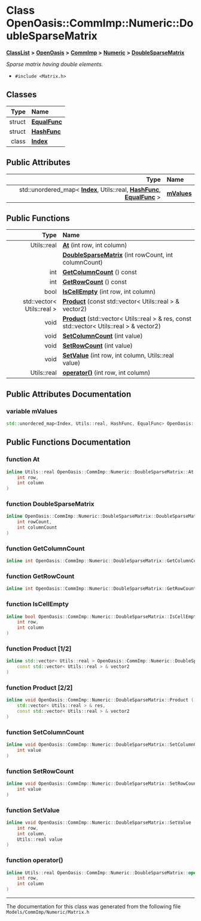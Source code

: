 

# Class OpenOasis::CommImp::Numeric::DoubleSparseMatrix



[**ClassList**](annotated.md) **>** [**OpenOasis**](namespace_open_oasis.md) **>** [**CommImp**](namespace_open_oasis_1_1_comm_imp.md) **>** [**Numeric**](namespace_open_oasis_1_1_comm_imp_1_1_numeric.md) **>** [**DoubleSparseMatrix**](class_open_oasis_1_1_comm_imp_1_1_numeric_1_1_double_sparse_matrix.md)



_Sparse matrix having double elements._ 

* `#include <Matrix.h>`















## Classes

| Type | Name |
| ---: | :--- |
| struct | [**EqualFunc**](struct_open_oasis_1_1_comm_imp_1_1_numeric_1_1_double_sparse_matrix_1_1_equal_func.md) <br> |
| struct | [**HashFunc**](struct_open_oasis_1_1_comm_imp_1_1_numeric_1_1_double_sparse_matrix_1_1_hash_func.md) <br> |
| class | [**Index**](class_open_oasis_1_1_comm_imp_1_1_numeric_1_1_double_sparse_matrix_1_1_index.md) <br> |






## Public Attributes

| Type | Name |
| ---: | :--- |
|  std::unordered\_map&lt; [**Index**](class_open_oasis_1_1_comm_imp_1_1_numeric_1_1_double_sparse_matrix_1_1_index.md), Utils::real, [**HashFunc**](struct_open_oasis_1_1_comm_imp_1_1_numeric_1_1_double_sparse_matrix_1_1_hash_func.md), [**EqualFunc**](struct_open_oasis_1_1_comm_imp_1_1_numeric_1_1_double_sparse_matrix_1_1_equal_func.md) &gt; | [**mValues**](#variable-mvalues)  <br> |
















## Public Functions

| Type | Name |
| ---: | :--- |
|  Utils::real | [**At**](#function-at) (int row, int column) <br> |
|   | [**DoubleSparseMatrix**](#function-doublesparsematrix) (int rowCount, int columnCount) <br> |
|  int | [**GetColumnCount**](#function-getcolumncount) () const<br> |
|  int | [**GetRowCount**](#function-getrowcount) () const<br> |
|  bool | [**IsCellEmpty**](#function-iscellempty) (int row, int column) <br> |
|  std::vector&lt; Utils::real &gt; | [**Product**](#function-product-12) (const std::vector&lt; Utils::real &gt; & vector2) <br> |
|  void | [**Product**](#function-product-22) (std::vector&lt; Utils::real &gt; & res, const std::vector&lt; Utils::real &gt; & vector2) <br> |
|  void | [**SetColumnCount**](#function-setcolumncount) (int value) <br> |
|  void | [**SetRowCount**](#function-setrowcount) (int value) <br> |
|  void | [**SetValue**](#function-setvalue) (int row, int column, Utils::real value) <br> |
|  Utils::real | [**operator()**](#function-operator()) (int row, int column) <br> |




























## Public Attributes Documentation




### variable mValues 

```C++
std::unordered_map<Index, Utils::real, HashFunc, EqualFunc> OpenOasis::CommImp::Numeric::DoubleSparseMatrix::mValues;
```



## Public Functions Documentation




### function At 

```C++
inline Utils::real OpenOasis::CommImp::Numeric::DoubleSparseMatrix::At (
    int row,
    int column
) 
```






### function DoubleSparseMatrix 

```C++
inline OpenOasis::CommImp::Numeric::DoubleSparseMatrix::DoubleSparseMatrix (
    int rowCount,
    int columnCount
) 
```






### function GetColumnCount 

```C++
inline int OpenOasis::CommImp::Numeric::DoubleSparseMatrix::GetColumnCount () const
```






### function GetRowCount 

```C++
inline int OpenOasis::CommImp::Numeric::DoubleSparseMatrix::GetRowCount () const
```






### function IsCellEmpty 

```C++
inline bool OpenOasis::CommImp::Numeric::DoubleSparseMatrix::IsCellEmpty (
    int row,
    int column
) 
```






### function Product [1/2]

```C++
inline std::vector< Utils::real > OpenOasis::CommImp::Numeric::DoubleSparseMatrix::Product (
    const std::vector< Utils::real > & vector2
) 
```






### function Product [2/2]

```C++
inline void OpenOasis::CommImp::Numeric::DoubleSparseMatrix::Product (
    std::vector< Utils::real > & res,
    const std::vector< Utils::real > & vector2
) 
```






### function SetColumnCount 

```C++
inline void OpenOasis::CommImp::Numeric::DoubleSparseMatrix::SetColumnCount (
    int value
) 
```






### function SetRowCount 

```C++
inline void OpenOasis::CommImp::Numeric::DoubleSparseMatrix::SetRowCount (
    int value
) 
```






### function SetValue 

```C++
inline void OpenOasis::CommImp::Numeric::DoubleSparseMatrix::SetValue (
    int row,
    int column,
    Utils::real value
) 
```






### function operator() 

```C++
inline Utils::real OpenOasis::CommImp::Numeric::DoubleSparseMatrix::operator() (
    int row,
    int column
) 
```




------------------------------
The documentation for this class was generated from the following file `Models/CommImp/Numeric/Matrix.h`

